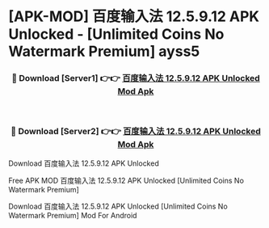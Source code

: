 # [APK-MOD] 百度输入法 12.5.9.12 APK Unlocked - [Unlimited Coins No Watermark Premium] ayss5



<div align="center">
<h3>🔴 Download [Server1] 👉👉 <a href="https://momento.my/?title=百度输入法_12.5.9.12_APK_Unlocked">百度输入法 12.5.9.12 APK Unlocked Mod Apk</a></h3><br>

<h3>🔴 Download [Server2] 👉👉 <a href="https://momento.my/?title=百度输入法_12.5.9.12_APK_Unlocked">百度输入法 12.5.9.12 APK Unlocked Mod Apk</a></h3>
</div>



Download 百度输入法 12.5.9.12 APK Unlocked 

Free APK MOD 百度输入法 12.5.9.12 APK Unlocked [Unlimited Coins No Watermark Premium]

Download 百度输入法 12.5.9.12 APK Unlocked [Unlimited Coins No Watermark Premium] Mod For Android
